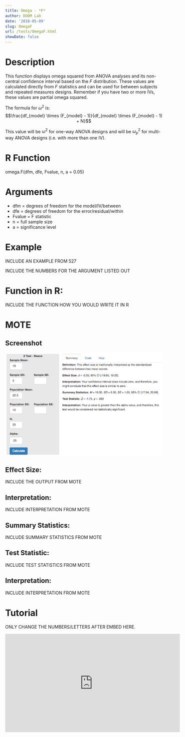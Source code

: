 ```yaml
---
title: Omega - *F*
author: DOOM Lab
date: '2018-05-09'
slug: OmegaF
url: /tests/OmegaF.html
showDate: false
---
```


<script src="//yihui.name/js/math-code.js"></script>
<script async
src="//cdn.bootcss.com/mathjax/2.7.1/MathJax.js?config=TeX-MML-AM_CHTML">
</script>

# Description   

This function displays omega squared from ANOVA analyses and its non-central confidence interval based on the *F* distribution. These values are calculated directly from *F* statistics and can be used for between subjects and repeated measures designs. Remember if you have two or more IVs, these values are partial omega squared.

The formula for $\omega^2$ is: $$\frac{df_{model} \times (F_{model} - 1)}{df_{model} \times (F_{model} - 1) + N}$$

This value will be $\omega^2$ for one-way ANOVA designs and will be $\omega_p^2$ for multi-way ANOVA designs (i.e. with more than one IV). 


# R Function

omega.F(dfm, dfe, Fvalue, n, a = 0.05)

# Arguments 


+ dfm =	degrees of freedom for the model/IV/between
+ dfe =	degrees of freedom for the error/residual/within
+ Fvalue = F statistic
+ n =	full sample size
+ a =	significance level

# Example  

INCLUDE AN EXAMPLE FROM 527

INCLUDE THE NUMBERS FOR THE ARGUMENT LISTED OUT 

# Function in R: 

INCLUDE THE FUNCTION HOW YOU WOULD WRITE IT IN R

# MOTE

## Screenshot

![Z-Test Means Screenshot](../images/z-test-means-screen.png)

## Effect Size:

INCLUDE THE OUTPUT FROM MOTE

## Interpretation: 

INCLUDE INTERPRETATION FROM MOTE

## Summary Statistics: 

INCLUDE SUMMARY STATISTICS FROM MOTE

## Test Statistic: 

INCLUDE TEST STATISTICS FROM MOTE

## Interpretation: 

INCLUDE INTERPRETATION FROM MOTE

# Tutorial

ONLY CHANGE THE NUMBERS/LETTERS AFTER EMBED HERE. 

<iframe width="560" height="315" src="https://www.youtube.com/embed/CyfOS7Ew-Hw" frameborder="0" allow="autoplay; encrypted-media" allowfullscreen></iframe>
